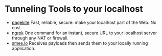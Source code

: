 # Tunneling Tools to your localhost

* [pagekite](https://pagekite.net/) Fast, reliable, secure: make your localhost part of the Web. No cost
* [ngrok](https://ngrok.com/) One command for an instant, secure URL to your localhost server through any NAT or firewall.
* [smee.io](smee.io) Receives payloads then sends them to your locally running application.

